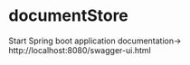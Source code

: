 # documentStore

Start Spring boot application
documentation-> http://localhost:8080/swagger-ui.html
